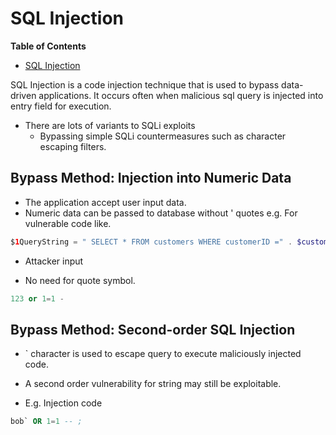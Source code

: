 # SQL Injection

<!-- markdown-toc start - Don't edit this section. Run M-x markdown-toc-refresh-toc -->
**Table of Contents**

- [SQL Injection](#sql-injection)

<!-- markdown-toc end -->


SQL Injection is a code injection technique that is used to bypass data-driven applications. It occurs often when malicious sql query is injected into entry field for execution.

* There are lots of variants to SQLi exploits
    * Bypassing simple SQLi countermeasures such as character escaping filters.


## Bypass Method: Injection into Numeric Data
* The application accept user input data.
* Numeric data can be passed to database without ' quotes e.g. For vulnerable code like.

```php
$1QueryString = " SELECT * FROM customers WHERE customerID =" . $customerID;
```
* Attacker input 

* No need for quote symbol.
```SQL
123 or 1=1 -
```

## Bypass Method: Second-order SQL Injection

* ` character is used to escape query to execute maliciously injected code.
* A second order vulnerability for string may still be exploitable.

* E.g. Injection code
```sql
bob` OR 1=1 -- ;
```


